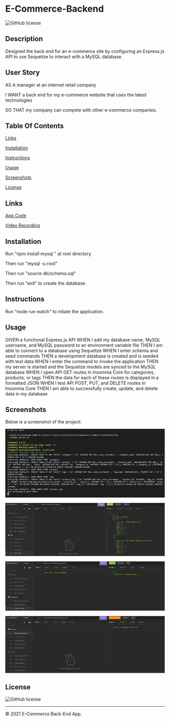 # E-Commerce-Backend
![GitHub license](https://img.shields.io/badge/license-ISC-blue.svg)

## Description
Designed the back end for an e-commerce site by configuring an Express.js API to use Sequelize to interact with a MySQL database.

## User Story
AS A manager at an internet retail company

I WANT a back end for my e-commerce website that uses the latest technologies

SO THAT my company can compete with other e-commerce companies.

## Table Of Contents
[Links](#links)

[Installation](#installation)

[Instructions](#instructions)

[Usage](#usage)

[Screenshots](#screenshots)

[License](#license)


## Links
[App Code](https://github.com/asantercureton/e-commerce-backend)

[Video Recording](https://watch.screencastify.com/v/1vxSzDQtV6beyb74cS3R)

## Installation
Run "npm install mysql " at root directory

Then run "mysql -u root"

Then run "soucre db/schema.sql"

Then run "exit" to create the database.

## Instructions
Run "node run watch" to intiate the application.

## Usage
GIVEN a functional Express.js API
WHEN I add my database name, MySQL username, and MySQL password to an environment variable file
THEN I am able to connect to a database using Sequelize
WHEN I enter schema and seed commands
THEN a development database is created and is seeded with test data
WHEN I enter the command to invoke the application
THEN my server is started and the Sequelize models are synced to the MySQL database
WHEN I open API GET routes in Insomnia Core for categories, products, or tags
THEN the data for each of these routes is displayed in a formatted JSON
WHEN I test API POST, PUT, and DELETE routes in Insomnia Core
THEN I am able to successfully create, update, and delete data in my database

## Screenshots
Below is a screenshot of the project:

![Image of html](./assets/images/e-commerce-npm-run-watch.jpg)

![Image of html](./assets/images/e-commerce-insomnia-one.jpg)

![Image of html](./assets/images/e-commerce-insomnia-create-cat.jpg)

![Image of html](./assets/images/e-commerce-insomnia-delete-pro.jpg)

## License
![GitHub license](https://img.shields.io/badge/license-ISC-blue.svg)

---
© 2021 E-Commerce Back-End App.